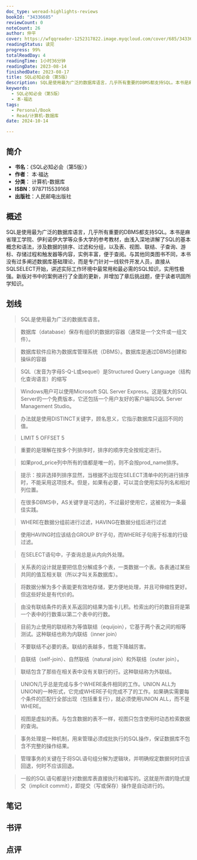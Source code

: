 ```yaml
---
doc_type: weread-highlights-reviews
bookId: "34336685"
reviewCount: 0
noteCount: 26
author: 仲平
cover: https://wfqqreader-1252317822.image.myqcloud.com/cover/685/34336685/t7_34336685.jpg
readingStatus: 读完
progress: 99%
totalReadDay: 4
readingTime: 1小时36分钟
readingDate: 2023-08-14
finishedDate: 2023-08-17
title: SQL必知必会（第5版）
description: SQL是使用最为广泛的数据库语言，几乎所有重要的DBMS都支持SQL。本书是麻省理工学院、伊利诺伊大学等众多大学的参考教材，由浅入深地讲解了SQL的基本概念和语法，涉及数据的排序、过滤和分组，以及表、视图、联结、子查询、游标、存储过程和触发器等内容，实例丰富，便于查阅。与其他同类图书不同，本书没有过多阐述数据库基础理论，而是专门针对一线软件开发人员，直接从SQLSELECT开始，讲述实际工作环境中最常用和最必需的SQL知识，实用性极强。新版对书中的案例进行了全面的更新，并增加了章后挑战题，便于读者巩固所学知识。
keywords:
  - SQL必知必会（第5版）
  - 本·福达
tags:
  - Personal/Book
  - Read/计算机-数据库
date: 2024-10-14

---
```


## 简介

- **书名**：《SQL必知必会（第5版）》
- **作者**： 本·福达
- **分类**： 计算机-数据库
- **ISBN**：9787115539168
- **出版社**：人民邮电出版社

## 概述

SQL是使用最为广泛的数据库语言，几乎所有重要的DBMS都支持SQL。本书是麻省理工学院、伊利诺伊大学等众多大学的参考教材，由浅入深地讲解了SQL的基本概念和语法，涉及数据的排序、过滤和分组，以及表、视图、联结、子查询、游标、存储过程和触发器等内容，实例丰富，便于查阅。与其他同类图书不同，本书没有过多阐述数据库基础理论，而是专门针对一线软件开发人员，直接从SQLSELECT开始，讲述实际工作环境中最常用和最必需的SQL知识，实用性极强。新版对书中的案例进行了全面的更新，并增加了章后挑战题，便于读者巩固所学知识。

## 划线 
 

> SQL是使用最为广泛的数据库语言。 

> 数据库（database）保存有组织的数据的容器（通常是一个文件或一组文件）。 

> 数据库软件应称为数据库管理系统（DBMS）。数据库是通过DBMS创建和操纵的容器 

> SQL（发音为字母S-Q-L或sequel）是Structured Query Language（结构化查询语言）的缩写 

> Windows用户可以使用Microsoft SQL Server Express。这是强大的SQL Server的一个免费版本，它还包括一个用户友好的客户端叫SQL Server Management Studio。 

> 办法就是使用DISTINCT关键字，顾名思义，它指示数据库只返回不同的值。 

> LIMIT 5 OFFSET 5 

> 重要的是理解在按多个列排序时，排序的顺序完全按规定进行。 

> 如果prod_price列中所有的值都是唯一的，则不会按prod_name排序。 

> 提示：按非选择列排序显然，当根据不出现在SELECT清单中的列进行排序时，不能采用这项技术。但是，如果有必要，可以混合使用实际列名和相对列位置。 

> 在很多DBMS中，AS关键字是可选的，不过最好使用它，这被视为一条最佳实践。 

> WHERE在数据分组前进行过滤，HAVING在数据分组后进行过滤 

> 使用HAVING时应该结合GROUP BY子句，而WHERE子句用于标准的行级过滤。 

> 在SELECT语句中，子查询总是从内向外处理。 

> 关系表的设计就是要把信息分解成多个表，一类数据一个表。各表通过某些共同的值互相关联（所以才叫关系数据库）。 

> 将数据分解为多个表能更有效地存储，更方便地处理，并且可伸缩性更好。但这些好处是有代价的。 

> 由没有联结条件的表关系返回的结果为笛卡儿积。检索出的行的数目将是第一个表中的行数乘以第二个表中的行数。 

> 目前为止使用的联结称为等值联结（equijoin），它基于两个表之间的相等测试。这种联结也称为内联结（inner join） 

> 不要联结不必要的表。联结的表越多，性能下降越厉害。 

> 自联结（self-join）、自然联结（natural join）和外联结（outer join）。 

> 联结包含了那些在相关表中没有关联行的行。这种联结称为外联结。 

> UNION几乎总是完成与多个WHERE条件相同的工作。UNION ALL为UNION的一种形式，它完成WHERE子句完成不了的工作。如果确实需要每个条件的匹配行全部出现（包括重复行），就必须使用UNION ALL，而不是WHERE。 

> 视图是虚拟的表。与包含数据的表不一样，视图只包含使用时动态检索数据的查询。 

> 事务处理是一种机制，用来管理必须成批执行的SQL操作，保证数据库不包含不完整的操作结果。 

> 管理事务的关键在于将SQL语句组分解为逻辑块，并明确规定数据何时应该回退，何时不应该回退。 

> 一般的SQL语句都是针对数据库表直接执行和编写的。这就是所谓的隐式提交（implicit commit），即提交（写或保存）操作是自动进行的。

## 笔记


## 书评


## 点评

